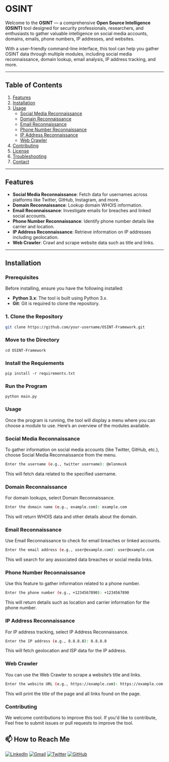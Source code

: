 # OSINT 

Welcome to the **OSINT** — a comprehensive **Open Source Intelligence (OSINT)** tool designed for security professionals, researchers, and enthusiasts to gather valuable intelligence on social media accounts, domains, emails, phone numbers, IP addresses, and websites.

With a user-friendly command-line interface, this tool can help you gather OSINT data through multiple modules, including social media reconnaissance, domain lookup, email analysis, IP address tracking, and more.

---

## Table of Contents

1. [Features](#features)
2. [Installation](#installation)
3. [Usage](#usage)
   - [Social Media Reconnaissance](#social-media-reconnaissance)
   - [Domain Reconnaissance](#domain-reconnaissance)
   - [Email Reconnaissance](#email-reconnaissance)
   - [Phone Number Reconnaissance](#phone-number-reconnaissance)
   - [IP Address Reconnaissance](#ip-address-reconnaissance)
   - [Web Crawler](#web-crawler)
4. [Contributing](#contributing)
5. [License](#license)
6. [Troubleshooting](#troubleshooting)
7. [Contact](#contact)

---

## Features

- **Social Media Reconnaissance**: Fetch data for usernames across platforms like Twitter, GitHub, Instagram, and more.
- **Domain Reconnaissance**: Lookup domain WHOIS information.
- **Email Reconnaissance**: Investigate emails for breaches and linked social accounts.
- **Phone Number Reconnaissance**: Identify phone number details like carrier and location.
- **IP Address Reconnaissance**: Retrieve information on IP addresses including geolocation.
- **Web Crawler**: Crawl and scrape website data such as title and links.

---

## Installation

### Prerequisites

Before installing, ensure you have the following installed:

- **Python 3.x**: The tool is built using Python 3.x.
- **Git**: Git is required to clone the repository.

### 1. Clone the Repository

```bash 
git clone https://github.com/your-username/OSINT-Framework.git
```
### Move to the Directory 
```
cd OSINT-Framework
```
### Install the Requiements 
```
pip install -r requirements.txt
```
### Run the Program 
```
python main.py
```

### Usage

Once the program is running, the tool will display a menu where you can choose a module to use. Here’s an overview of the modules available.

### Social Media Reconnaissance
To gather information on social media accounts (like Twitter, GitHub, etc.), choose Social Media Reconnaissance from the menu.
```bash 
Enter the username (e.g., twitter username): @elonmusk
```
This will fetch data related to the specified username.

### Domain Reconnaissance
For domain lookups, select Domain Reconnaissance.
```bash 
Enter the domain name (e.g., example.com): example.com
```

This will return WHOIS data and other details about the domain.

### Email Reconnaissance
Use Email Reconnaissance to check for email breaches or linked accounts.
```bash
Enter the email address (e.g., user@example.com): user@example.com
```
This will search for any associated data breaches or social media links.

### Phone Number Reconnaissance
Use this feature to gather information related to a phone number.
```bash 
Enter the phone number (e.g., +1234567890): +1234567890
```
This will return details such as location and carrier information for the phone number.

### IP Address Reconnaissance
For IP address tracking, select IP Address Reconnaissance.

```bash 
Enter the IP address (e.g., 8.8.8.8): 8.8.8.8
```

This will fetch geolocation and ISP data for the IP address.

### Web Crawler
You can use the Web Crawler to scrape a website’s title and links.
```bash 
Enter the website URL (e.g., https://example.com): https://example.com
```

This will print the title of the page and all links found on the page.

### Contributing
We welcome contributions to improve this tool. If you'd like to contribute, Feel free to submit issues or pull requests to improve the tool.

## 📫 How to Reach Me

[![LinkedIn](https://img.shields.io/badge/LinkedIn-0077B5?style=for-the-badge&logo=linkedin&logoColor=white)](https://linkedin.com/in/abdullahismail)
[![Gmail](https://img.shields.io/badge/Gmail-D14836?style=for-the-badge&logo=gmail&logoColor=white)](mailto:ab5875176@gmail.com)
[![Twitter](https://img.shields.io/badge/Twitter-1DA1F2?style=for-the-badge&logo=twitter&logoColor=white)](https://twitter.com/cyb3ralpha)
[![GitHub](https://img.shields.io/badge/GitHub-100000?style=for-the-badge&logo=github&logoColor=white)](https://github.com/cyb3ralpha)
